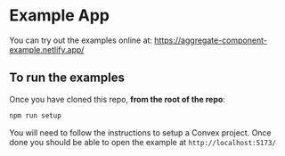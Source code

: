 # Example App

You can try out the examples online at: https://aggregate-component-example.netlify.app/

## To run the examples

Once you have cloned this repo, **from the root of the repo**:

```bash
npm run setup
```

You will need to follow the instructions to setup a Convex project. Once done you should be able to open the example at `http://localhost:5173/`
